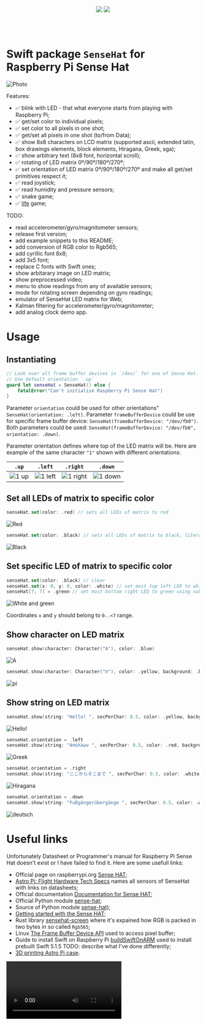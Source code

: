 <p align="center" style="padding-bottom:50px;">
	<a href="https://raw.githubusercontent.com/valeriyvan/RaspberryPiSenseHat/main/LICENSE"><img src="http://img.shields.io/badge/License-MIT-blue.svg?style=flat"/></a>
	<a href="https://developer.apple.com/swift"><img src="https://img.shields.io/badge/Swift-5.x-orange.svg?style=flat"/></a> 
</p>

# Swift package `SenseHat` for Raspberry Pi Sense Hat

![Photo](https://github.com/valeriyvan/RaspberryPiSenseHat/blob/main/images/IMG_3366.jpeg "Photo")

Features:
* ✅ blink with LED - that what everyone starts from playing with Raspberry Pi;
* ✅ get/set color to individual pixels;
* ✅ set color to all pixels in one shot;
* ✅ get/set all pixels in one shot (to/from Data);
* ✅ show 8x8 characters on LCD matrix (supported ascii, extended latin, box drawings elements, block elements, Hiragana, Greek, sga);
* ✅ show arbitrary text (8x8 font, horizontal scroll);
* ✅ rotating of LED matrix 0º/90º/180º/270º;
* ✅ set orientation of LED matrix 0º/90º/180º/270º and make all get/set primitives respect it;
* ✅ read joystick;
* ✅ read humidity and pressure sensors;
* ✅ snake game;
* ✅ [life](https://en.wikipedia.org/wiki/Conway%27s_Game_of_Life) game;

TODO:
* read accelerometer/gyro/magnitometer sensors;
* release first version;
* add example snippets to this README;
* add conversion of RGB color to Rgb565;
* add cyrillic font 8x8;
* add 3x5 font;
* replace C fonts with Swift ones;
* show arbitarary image on LED matrix;
* show preprocessed video;
* menu to show readings from any of available sensors;
* mode for rotating screen depending on gyro readings;
* emulator of SenseHat LED matrix for Web;
* Kalman filtering for accelerometer/gyro/magnitometer;
* add analog clock demo app.

# Usage

## Instantiating

``` Swift
// Look over all frame buffer devices in `/dev/` for one of Sense Hat. 
// Use default orientation `.up`
guard let senseHat = SenseHat() else {
    fatalError("Can't initialise Raspberry Pi Sense Hat")
}
```
Parameter `orientation` could be used for other orientations" `SenseHat(orientation: .left)`.
Parameter `frameBufferDevice` could be use for specific frame buffer device: `SenseHat(frameBufferDevice: "/dev/fb0")`.
Both parameters could be used:  `SenseHat(frameBufferDevice: "/dev/fb0", orientation: .down)`.

Parameter orientation defines where top of the LED matrix will be. Here are example of the same character `"1"` shown with different orientations:

`.up` | `.left` | `.right` | `.down`
--- | --- | --- | ---
![1 up]( https://github.com/valeriyvan/RaspberryPiSenseHat/blob/main/images/1up.png) | ![1 left]( https://github.com/valeriyvan/RaspberryPiSenseHat/blob/main/images/1left.png) | ![1 right]( https://github.com/valeriyvan/RaspberryPiSenseHat/blob/main/images/1right.png) | ![1 down]( https://github.com/valeriyvan/RaspberryPiSenseHat/blob/main/images/1down.png)

## Set all LEDs of matrix to specific color 

``` Swift
senseHat.set(color: .red) // sets all LEDs of matrix to red
```

![Red]( https://github.com/valeriyvan/RaspberryPiSenseHat/blob/main/images/red.png "Red")

``` Swift
senseHat.set(color: .black) // sets all LEDs of matrix to black, literally turns them off
```

![Black]( https://github.com/valeriyvan/RaspberryPiSenseHat/blob/main/images/black.png "Black")

## Set specific LED of matrix to specific color
``` Swift
senseHat.set(color: .black) // clear
senseHat.set(x: 0, y: 0, color: .white) // set most top left LED to white using function syntax
senseHat[7, 7] = .green // set most bottom right LED to green using subscript syntax
```
![White and green]( https://github.com/valeriyvan/RaspberryPiSenseHat/blob/main/images/white-green.png "White and green")

Coordinates `x` and `y` should belong to `0..<7` range.

## Show character on LED matrix

``` Swift
senseHat.show(character: Character("A"), color: .blue)
```

![A]( https://github.com/valeriyvan/RaspberryPiSenseHat/blob/main/images/A.png "A")

``` Swift
senseHat.show(character: Character("π"), color: .yellow, background: .blue)
```

![pi]( https://github.com/valeriyvan/RaspberryPiSenseHat/blob/main/images/pi.png "pi")

## Show string on LED matrix

``` Swift
senseHat.show(string: "Hello! ", secPerChar: 0.5, color: .yellow, background: .blue)
```

![Hello!]( https://github.com/valeriyvan/RaspberryPiSenseHat/blob/main/images/hello.gif "Hello!")

``` Swift
senseHat.orientation = .left
senseHat.show(string: "Απόλλων ", secPerChar: 0.5, color: .red, background: .darkGray)
```

![Greek]( https://github.com/valeriyvan/RaspberryPiSenseHat/blob/main/images/greek.gif "Greek")

``` Swift
senseHat.orientation = .right
senseHat.show(string: "ここからそこまで ", secPerChar: 0.5, color: .white, background: .brown)
```

![Hiragana]( https://github.com/valeriyvan/RaspberryPiSenseHat/blob/main/images/hiragana.gif "Hiragana")

``` Swift
senseHat.orientation = .down
senseHat.show(string: "Fußgängerübergänge ", secPerChar: 0.5, color: .white, background: .purple)
```

![deutsch]( https://github.com/valeriyvan/RaspberryPiSenseHat/blob/main/images/deutsch.gif "deutsch")

# Useful links

Unfortunately Datasheet or Programmer's manual for Raspberry Pi Sense Hat doesn't exist or I have failed to find it. Here are some usefull links:

* Official page on raspberrypi.org [Sense HAT](https://www.raspberrypi.org/products/sense-hat/);
* [Astro Pi: Flight Hardware Tech Specs](https://www.raspberrypi.org/blog/astro-pi-tech-specs/) names all sensors of SenseHat with links on datasheets;
* Official documentation [Documentation for Sense HAT](https://www.raspberrypi.org/documentation/hardware/sense-hat/);
* Official Python module [sense-hat](https://pythonhosted.org/sense-hat/);
* Source of Python module [sense-hat)](https://github.com/astro-pi/python-sense-hat);
* [Getting started with the Sense HAT](https://projects.raspberrypi.org/en/projects/getting-started-with-the-sense-hat);
* Rust library [sensehat-screen](https://docs.rs/sensehat-screen/) where it's expained how RGB is packed in two bytes in so called `Rgb565`;
* Linux [The Frame Buffer Device API](https://www.kernel.org/doc/Documentation/fb/api.txt) used to access pixel buffer;
* Guide to install Swift on Raspberry Pi [buildSwiftOnARM](https://github.com/uraimo/buildSwiftOnARM) used to install prebuilt Swift 5.1.5 TODO: describe what I've done differently;
* [3D printing Astro Pi case](https://projects.raspberrypi.org/en/projects/astro-pi-flight-case).

![Blinking](https://github.com/valeriyvan/RaspberryPiSenseHat/blob/main/images/IMG_3369_480.mov "Blinking")

